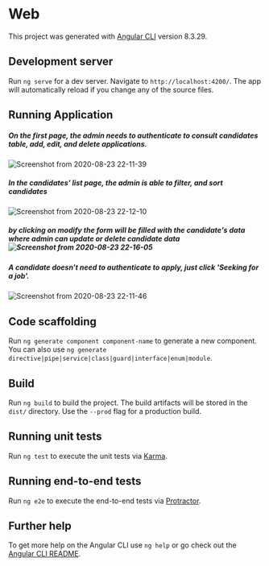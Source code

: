 # Web

This project was generated with [Angular CLI](https://github.com/angular/angular-cli) version 8.3.29.

## Development server

Run `ng serve` for a dev server. Navigate to `http://localhost:4200/`. The app will automatically reload if you change any of the source files.

## Running Application

##### On the first page, the admin needs to authenticate to consult candidates table, add, edit, and delete applications.

![Screenshot from 2020-08-23 22-11-39](https://user-images.githubusercontent.com/67859967/90988822-c6ff7000-e58d-11ea-96ad-58a56c82cc81.png)

##### In the candidates' list page, the admin is able to filter, and sort candidates
![Screenshot from 2020-08-23 22-12-10](https://user-images.githubusercontent.com/67859967/90988833-e26a7b00-e58d-11ea-8408-1fd3b2a7d3c9.png)

##### by clicking on modify the form will be filled with the candidate's data where admin can update or delete candidate data![Screenshot from 2020-08-23 22-16-05](https://user-images.githubusercontent.com/67859967/90988900-44c37b80-e58e-11ea-80ca-dd554158f096.png)

##### A candidate doesn't need to authenticate to apply, just click 'Seeking for a job'.
![Screenshot from 2020-08-23 22-11-46](https://user-images.githubusercontent.com/67859967/90989137-31191480-e590-11ea-972b-b84786a54c34.png)


## Code scaffolding

Run `ng generate component component-name` to generate a new component. You can also use `ng generate directive|pipe|service|class|guard|interface|enum|module`.

## Build

Run `ng build` to build the project. The build artifacts will be stored in the `dist/` directory. Use the `--prod` flag for a production build.

## Running unit tests

Run `ng test` to execute the unit tests via [Karma](https://karma-runner.github.io).

## Running end-to-end tests

Run `ng e2e` to execute the end-to-end tests via [Protractor](http://www.protractortest.org/).

## Further help

To get more help on the Angular CLI use `ng help` or go check out the [Angular CLI README](https://github.com/angular/angular-cli/blob/master/README.md).
